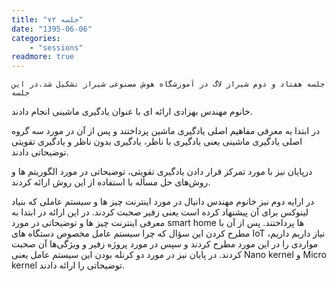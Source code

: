 ```yaml
---
title: "جلسه ۷۲"
date: "1395-06-06"
categories:
    - "sessions"
readmore: true
---
```

    جلسه هفتاد و دوم شیراز لاگ در آموزشگاه هوش مصنوعی شیراز تشکیل شد.در این جلسه
خانوم مهندس بهزادی ارائه ای با عنوان یادگیری ماشینی انجام دادند.

در ابتدا به معرفی مفاهیم اصلی یادگیری ماشین پرداختند و پس از آن در مورد سه
گروه اصلی یادگیری ماشینی یعنی یادگیری با ناظر، یادگیری بدون ناظر و یادگیری
تقویتی توضیحاتی دادند.

درپایان نیز با مورد تمرکز قرار دادن یادگیری تقویتی، توضیحاتی در مورد الگوریتم
ها و روش‌های حل مسأله با استفاده از این روش ارائه کردند.

در ارايه دوم نیز خانوم مهندس دانیال در مورد اینترنت چیز ها و سیستم عاملی که
بنیاد لینوکس برای آن پیشنهاد کرده است یعنی زفیر صحبت کردند. در این ارائه در
ابتدا به معرفی اینترنت چیز ها و توضیحاتی در مورد smart home ها پرداختند. پس از
آن با مطرح کردن این سؤال که چرا سیستم عامل مخصوص دستگاه های IoT نیاز داریم
داریم، مواردی را در این مورد مطرح کردند و سپس در مورد پروژه زفیر و ویژگی‌ها آن
صحبت کردند. در پایان نیز در مورد دو کرنله بودن این سیستم عامل یعنی Nano kernel
و Micro kernel توضیحاتی را ارائه دادند.

